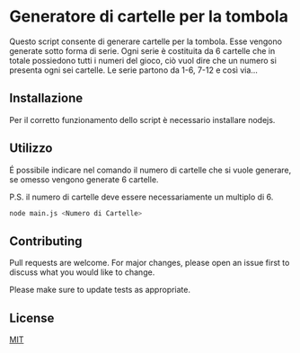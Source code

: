 # Generatore di cartelle per la tombola

Questo script consente di generare cartelle per la tombola. 
Esse vengono generate sotto forma di serie.
Ogni serie è costituita da 6 cartelle che in totale possiedono tutti i numeri del gioco,
ciò vuol dire che un numero si presenta ogni sei cartelle.
Le serie partono da 1-6, 7-12 e così via...

## Installazione

Per il corretto funzionamento dello script è necessario installare nodejs.

## Utilizzo

É possibile indicare nel comando il numero di cartelle che si vuole 
generare, se omesso vengono generate 6 cartelle.


P.S. il numero di cartelle deve essere necessariamente un multiplo di 6.
```bash
node main.js <Numero di Cartelle>
```

## Contributing
Pull requests are welcome. For major changes, please open an issue first to discuss what you would like to change.

Please make sure to update tests as appropriate.

## License
[MIT](https://choosealicense.com/licenses/mit/)